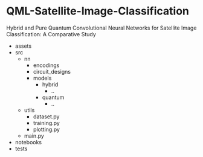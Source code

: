 # QML-Satellite-Image-Classification
Hybrid and Pure Quantum Convolutional Neural Networks for Satellite Image Classification: A Comparative Study

- assets
- src
  - nn
    - encodings
    - circuit_designs
    - models
      - hybrid
        - ..
      - quantum
        - ..
  - utils     
    - dataset.py
    - training.py
    - plotting.py  
  - main.py
- notebooks
- tests 

